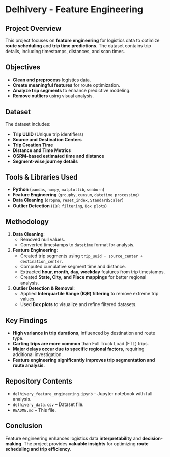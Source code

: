 # Delhivery - Feature Engineering

## Project Overview
This project focuses on **feature engineering** for logistics data to optimize **route scheduling** and **trip time predictions**. The dataset contains trip details, including timestamps, distances, and scan times.

## Objectives
- **Clean and preprocess** logistics data.
- **Create meaningful features** for route optimization.
- **Analyze trip segments** to enhance predictive modeling.
- **Remove outliers** using visual analysis.

## Dataset
The dataset includes:
- **Trip UUID** (Unique trip identifiers)
- **Source and Destination Centers**
- **Trip Creation Time**
- **Distance and Time Metrics**
- **OSRM-based estimated time and distance**
- **Segment-wise journey details**

## Tools & Libraries Used
- **Python** (`pandas`, `numpy`, `matplotlib`, `seaborn`)
- **Feature Engineering** (`groupby`, `cumsum`, `datetime processing`)
- **Data Cleaning** (`dropna`, `reset_index`, `StandardScaler`)
- **Outlier Detection** (`IQR filtering`, `Box plots`)

## Methodology
1. **Data Cleaning**:
   - Removed null values.
   - Converted timestamps to `datetime` format for analysis.
2. **Feature Engineering**:
   - Created trip segments using `trip_uuid + source_center + destination_center`.
   - Computed cumulative segment time and distance.
   - Extracted **hour, month, day, weekday** features from trip timestamps.
   - Created **State, City, and Place mappings** for better regional analysis.
3. **Outlier Detection & Removal**:
   - Applied **Interquartile Range (IQR) filtering** to remove extreme trip values.
   - Used **Box plots** to visualize and refine filtered datasets.

## Key Findings
- **High variance in trip durations**, influenced by destination and route type.
- **Carting trips are more common** than Full Truck Load (FTL) trips.
- **Major delays occur due to specific regional factors**, requiring additional investigation.
- **Feature engineering significantly improves trip segmentation and route analysis**.

## Repository Contents
- `delhivery_feature_engineering.ipynb` – Jupyter notebook with full analysis.
- `delhivery_data.csv` – Dataset file.
- `README.md` – This file.

## Conclusion
Feature engineering enhances logistics data **interpretability** and **decision-making**. The project provides **valuable insights** for optimizing **route scheduling and trip efficiency**.
